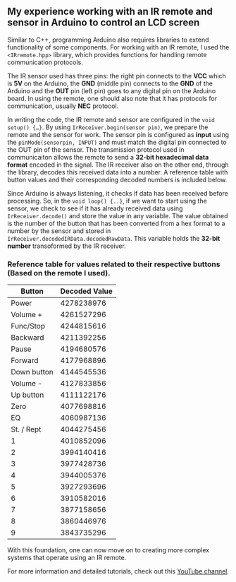 ## My experience working with an IR remote and sensor in Arduino to control an LCD screen

Similar to C++, programming Arduino also requires libraries to extend functionality of some components. For working with an IR remote, I used the `<IRremote.hpp>` library, which provides functions for handling remote communication protocols.

The IR sensor used has three pins: the right pin connects to the **VCC** which is **5V** on the Arduino, the **GND** (middle pin) connects to the **GND** of the Arduino and the **OUT** pin (left pin) goes to any digital pin on the Arduino board. In using the remote, one should also note that it has protocols for communication, usually **NEC** protocol.

In writing the code, the IR remote and sensor are configured in the `void setup() {…}`. By using `IrReceiver.begin(sensor pin)`, we prepare the remote and the sensor for work. The sensor pin is configured as **input** using the `pinMode(sensorpin, INPUT)` and must match the digital pin connected to the OUT pin of the sensor. The transmission protocol used in communicaiton allows the remote to send a **32-bit hexadecimal data format** encoded in the signal. The IR receiver also on the other end, through the library, decodes this received data into a number. A reference table with button values and their corresponding decoded numbers is included below. 

Since Arduino is always listening, it checks if data has been received before processing. So, in the `void loop() {..}`, if we want to start using the sensor, we check to see if it has already received data using `IrReceiver.decode()` and store the value in any variable. The value obtained is the number of the button that has been converted from a hex format to a number by the sensor and stored in `IrReceiver.decodedIRData.decodedRawData`. This variable holds the **32-bit number** transoformed by the IR receiver.

### Reference table for values related to their respective buttons (Based on the remote I used).
| Button        | Decoded Value  |
|---------------|----------------|
| Power         | 4278238976     |
| Volume +      | 4261527296     |
| Func/Stop     | 4244815616     |
| Backward      | 4211392256     |
| Pause         | 4194680576     |
| Forward       | 4177968896     |
| Down button   | 4144545536     |
| Volume -      | 4127833856     |
| Up button     | 4111122176     |
| Zero          | 4077698816     |
| EQ            | 4060987136     |
| St. / Rept    | 4044275456     |
| 1             | 4010852096     |
| 2             | 3994140416     |
| 3             | 3977428736     |
| 4             | 3944005376     |
| 5             | 3927293696     |
| 6             | 3910582016     |
| 7             | 3877158656     |
| 8             | 3860446976     |
| 9             | 3843735296     |

With this foundation, one can now move on to creating more complex systems that operate using an IR remote.

For more information and detailed tutorials, check out this [YouTube channel](https://youtu.be/9wfWm6RuwPI?si=UFDRNYlWk2XBdhRq).

